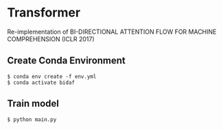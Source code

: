 # Transformer
Re-implementation of BI-DIRECTIONAL ATTENTION FLOW FOR MACHINE COMPREHENSION (ICLR 2017)

## Create Conda Environment
```
$ conda env create -f env.yml
$ conda activate bidaf
```

## Train model
```
$ python main.py
```